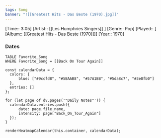 ```yaml
---
tags: Song  
banner: "![[Greatest Hits - Das Beste (1970).jpg]]"
---
```

[Time:: 3:05]
[Artist:: [[Les Humphries Singers]] ]
[Genre:: Pop]
[Played:: ]
[Album:: [[Greatest Hits - Das Beste (1970)]]]
[Year:: 1970]
### Dates
````dataview
TABLE Favorite_Song
WHERE Favorite_Song = [[Back On Tour Again]]
````
  ```dataviewjs
const calendarData = { 
	colors: { 
		blue: ["#9ccfd8", "#5BAAB8", "#57A1BB", "#5da8c7", "#3e8fb0"] 
	}, 
	entries: [] 
}; 

for (let page of dv.pages('"Daily Notes"')) { 
	calendarData.entries.push({ 
		date: page.file.name, 
		intensity: page["Back_On_Tour_Again"]
	}); 
} 

renderHeatmapCalendar(this.container, calendarData);
```
